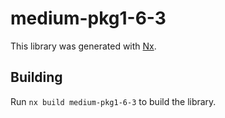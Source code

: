 # medium-pkg1-6-3

This library was generated with [Nx](https://nx.dev).

## Building

Run `nx build medium-pkg1-6-3` to build the library.
